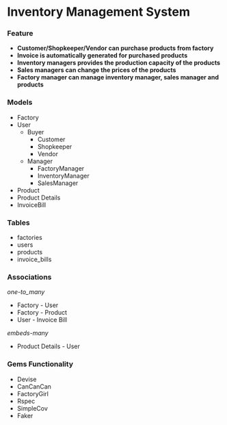 # Inventory Management System

### Feature

* **Customer/Shopkeeper/Vendor can purchase products from factory**
* **Invoice is automatically generated for purchased products**
* **Inventory managers provides the production capacity of the products**
* **Sales managers can change the prices of the products**
* **Factory manager can manage inventory manager, sales manager and products**

### Models

* Factory
* User
  * Buyer
    * Customer
    * Shopkeeper
    * Vendor
  * Manager
    * FactoryManager
    * InventoryManager
    * SalesManager
* Product
* Product Details
* InvoiceBill

### Tables

* factories
* users
* products
* invoice_bills

### Associations

_one-to_many_
* Factory - User
* Factory - Product
* User - Invoice Bill

_embeds-many_
* Product Details - User

### Gems Functionality
* Devise
* CanCanCan
* FactoryGirl
* Rspec
* SimpleCov
* Faker
